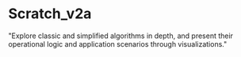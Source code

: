 # Scratch_v2a
"Explore classic and simplified algorithms in depth, and present their operational logic and application scenarios through visualizations."
